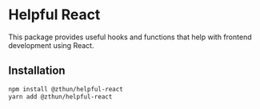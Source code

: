 # Helpful React

This package provides useful hooks and functions that help with frontend
development using React.

## Installation

```sh
npm install @zthun/helpful-react
yarn add @zthun/helpful-react
```
